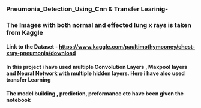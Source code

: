 ### Pneumonia_Detection_Using_Cnn & Transfer Learinig-
### The Images with both normal and effected lung x rays is taken from Kaggle
#### Link to the Dataset - https://www.kaggle.com/paultimothymooney/chest-xray-pneumonia/download
#### In this project i have used multiple Convolution Layers , Maxpool layers and Neural Network with multiple hidden layers. Here i have also used transfer Learning 

#### The model building , prediction, preformance etc have been given the notebook